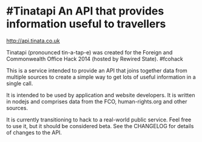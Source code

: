 #Tinatapi
An API that provides information useful to travellers
===========

http://api.tinata.co.uk

Tinatapi (pronounced tin-a-tap-e) was created for the Foreign and Commonwealth Office Hack 2014 (hosted by Rewired State). #fcohack

This is a service intended to provide an API that joins together data from multiple sources to create a simple way to get lots of useful information in a single call.

It is intended to be used by application and website developers. It is written in nodejs and comprises data from the FCO, human-rights.org and other sources.

It is currently transitioning to hack to a real-world public service. Feel free to use it, but it should be considered beta. See the CHANGELOG for details of changes to the API.
